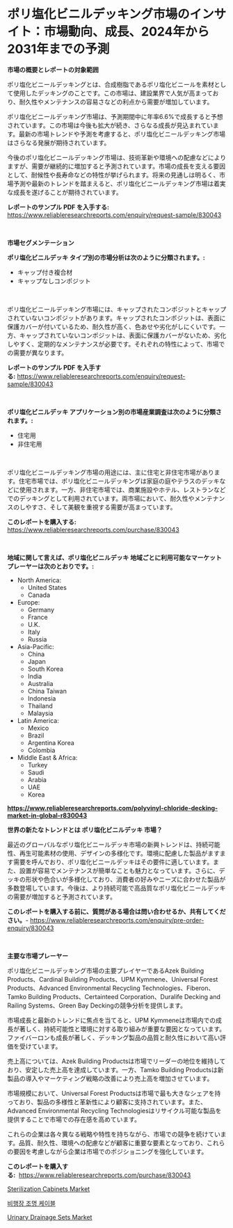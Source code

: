 <p><h1>ポリ塩化ビニルデッキング市場のインサイト：市場動向、成長、2024年から2031年までの予測</h1></p><p><strong>市場の概要とレポートの対象範囲</strong></p>
<p><p>ポリ塩化ビニールデッキングとは、合成樹脂であるポリ塩化ビニールを素材として使用したデッキングのことです。この市場は、建設業界で人気が高まっており、耐久性やメンテナンスの容易さなどの利点から需要が増加しています。</p><p>ポリ塩化ビニールデッキング市場は、予測期間中に年率6.6%で成長すると予想されています。この市場は今後も拡大が続き、さらなる成長が見込まれています。最新の市場トレンドや予測を考慮すると、ポリ塩化ビニールデッキング市場はさらなる発展が期待されています。</p><p>今後のポリ塩化ビニールデッキング市場は、技術革新や環境への配慮などによりますが、需要が継続的に増加すると予測されています。市場の成長を支える要因として、耐候性や長寿命などの特性が挙げられます。将来の見通しは明るく、市場予測や最新のトレンドを踏まえると、ポリ塩化ビニールデッキング市場は着実な成長を遂げることが期待されています。</p></p>
<p><strong>レポートのサンプル PDF を入手する:</strong> <a href="https://www.reliableresearchreports.com/enquiry/request-sample/830043">https://www.reliableresearchreports.com/enquiry/request-sample/830043</a></p>
<p>&nbsp;</p>
<p><strong>市場セグメンテーション</strong></p>
<p><strong>ポリ塩化ビニルデッキ タイプ別の市場分析は次のように分類されます。:</strong></p>
<p><ul><li>キャップ付き複合材</li><li>キャップなしコンポジット</li></ul></p>
<p>&nbsp;</p>
<p><p>ポリ塩化ビニールデッキング市場には、キャップされたコンポジットとキャップされていないコンポジットがあります。キャップされたコンポジットは、表面に保護カバーが付いているため、耐久性が高く、色あせや劣化がしにくいです。一方、キャップされていないコンポジットは、表面に保護カバーがないため、劣化しやすく、定期的なメンテナンスが必要です。それぞれの特性によって、市場での需要が異なります。</p></p>
<p><strong>レポートのサンプル PDF を入手する:</strong>&nbsp;<a href="https://www.reliableresearchreports.com/enquiry/request-sample/830043">https://www.reliableresearchreports.com/enquiry/request-sample/830043</a></p>
<p>&nbsp;</p>
<p><strong> ポリ塩化ビニルデッキ アプリケーション別の市場産業調査は次のように分類されます。:</strong></p>
<p><ul><li>住宅用</li><li>非住宅用</li></ul></p>
<p>&nbsp;</p>
<p><p>ポリ塩化ビニールデッキング市場の用途には、主に住宅と非住宅市場があります。住宅市場では、ポリ塩化ビニールデッキングは家庭の庭やテラスのデッキなどに使用されます。一方、非住宅市場では、商業施設やホテル、レストランなどでのデッキングとして利用されています。両市場において、耐久性やメンテナンスのしやすさ、そして美観を重視する需要が高まっています。</p></p>
<p><strong>このレポートを購入する:</strong>&nbsp; <a href="https://www.reliableresearchreports.com/purchase/830043">https://www.reliableresearchreports.com/purchase/830043</a></p>
<p>&nbsp;</p>
<p><strong>地域に関して言えば、ポリ塩化ビニルデッキ 地域ごとに利用可能なマーケットプレーヤーは次のとおりです。:</strong></p>
<p><ul>
    <li>
        North America:
        <ul>
            <li>United States</li>
            <li>Canada</li>
        </ul>
    </li>
    <li>
        Europe:
        <ul>
            <li>Germany</li>
            <li>France</li>
            <li>U.K.</li>
            <li>Italy</li>
            <li>Russia</li>
        </ul>
    </li>
    <li>
        Asia-Pacific:
        <ul>
            <li>China</li>
            <li>Japan</li>
            <li>South Korea</li>
            <li>India</li>
            <li>Australia</li>
            <li>China Taiwan</li>
            <li>Indonesia</li>
            <li>Thailand</li>
            <li>Malaysia</li>
        </ul>
    </li>
    <li>
        Latin America:
        <ul>
            <li>Mexico</li>
            <li>Brazil</li>
            <li>Argentina Korea</li>
            <li>Colombia</li>
        </ul>
    </li>
    <li>
        Middle East & Africa:
        <ul>
            <li>Turkey</li>
            <li>Saudi</li>
            <li>Arabia</li>
            <li>UAE</li>
            <li>Korea</li>
        </ul>
    </li>
    </ul></p>
<p><strong><a href="https://www.reliableresearchreports.com/polyvinyl-chloride-decking-market-in-global-r830043">https://www.reliableresearchreports.com/polyvinyl-chloride-decking-market-in-global-r830043</a></strong>&nbsp;</p>
<p><strong>世界の新たなトレンドとは ポリ塩化ビニルデッキ 市場？</strong></p>
<p><p>最近のグローバルなポリ塩化ビニールデッキ市場の新興トレンドは、持続可能性、再生可能素材の使用、デザインの多様化です。環境に配慮した製品がますます需要を呼んでおり、ポリ塩化ビニールデッキはその要件に適しています。また、設置が容易でメンテナンスが簡単なことも魅力となっています。さらに、デッキの形状や色合いが多様化しており、消費者の好みやニーズに合わせた製品が多数登場しています。今後は、より持続可能で高品質なポリ塩化ビニールデッキの需要が増加すると予測されています。</p></p>
<p><strong>このレポートを購入する前に、質問がある場合は問い合わせるか、共有してください。</strong>- <a href="https://www.reliableresearchreports.com/enquiry/pre-order-enquiry/830043">https://www.reliableresearchreports.com/enquiry/pre-order-enquiry/830043</a></p>
<p>&nbsp;</p>
<p><strong>主要な市場プレーヤー</strong></p>
<p><p>ポリ塩化ビニールデッキング市場の主要プレイヤーであるAzek Building Products、Cardinal Building Products、UPM Kymmene、Universal Forest Products、Advanced Environmental Recycling Technologies、Fiberon、Tamko Building Products、Certainteed Corporation、Duralife Decking and Railing Systems、Green Bay Deckingの競争分析を提供します。</p><p>市場成長と最新のトレンドに焦点を当てると、UPM Kymmeneは市場内での成長が著しく、持続可能性と環境に対する取り組みが重要な要因となっています。ファイバーロンも成長が著しく、デッキング製品の品質と耐久性において高い評価を受けています。</p><p>売上高については、Azek Building Productsは市場でリーダーの地位を維持しており、安定した売上高を達成しています。一方、Tamko Building Productsは新製品の導入やマーケティング戦略の改善により売上高を増加させています。</p><p>市場規模において、Universal Forest Productsは市場で最も大きなシェアを持っており、製品の多様性と革新性により顧客に支持されています。また、Advanced Environmental Recycling Technologiesはリサイクル可能な製品を提供することで市場での存在感を高めています。</p><p>これらの企業は各々異なる戦略や特性を持ちながら、市場での競争を続けています。品質、耐久性、環境への配慮などが顧客に重要な要素となっており、これらの要因を考慮しながら企業は市場でのポジショニングを強化しています。</p></p>
<p><strong>このレポートを購入する:</strong>&nbsp;&nbsp;<a href="https://www.reliableresearchreports.com/purchase/830043">https://www.reliableresearchreports.com/purchase/830043</a></p>
<p><p><a href="https://github.com/yemakinde/Market-Research-Report-List-2/blob/main/sterilization-cabinets-market.md">Sterilization Cabinets Market</a></p><p><a href="https://github.com/iansanftyord09878/Market-Research-Report-List-1/blob/main/363413921988.md">비행장 조명 케이블</a></p><p><a href="https://github.com/Alonsoolds3wq1d81czn8rbol/Market-Research-Report-List-2/blob/main/urinary-drainage-sets-market.md">Urinary Drainage Sets Market</a></p></p>